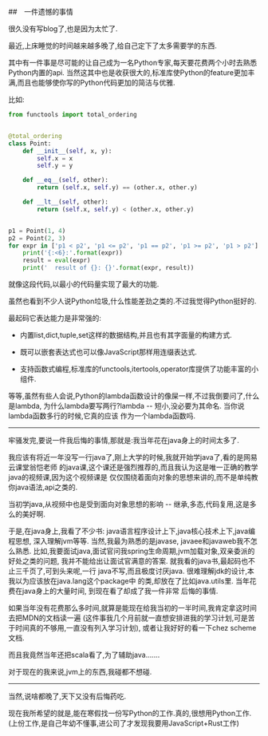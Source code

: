 ##　一件遗憾的事情

很久没有写blog了,也是因为太忙了.

最近,上床睡觉的时间越来越多晚了,给自己定下了太多需要学的东西.

其中有一件事是尽可能的让自己成为一名Python专家,每天要花费两个小时去熟悉Python内置的api.
当然这其中也是收获很大的,标准库使Python的feature更加丰满,而且也能够使你写的Python代码更加的简洁与优雅.

比如:

```python
from functools import total_ordering


@total_ordering
class Point:
    def __init__(self, x, y):
        self.x = x
        self.y = y

    def __eq__(self, other):
        return (self.x, self.y) == (other.x, other.y)

    def __lt__(self, other):
        return (self.x, self.y) < (other.x, other.y)


p1 = Point(1, 4)
p2 = Point(2, 3)
for expr in ['p1 < p2', 'p1 <= p2', 'p1 == p2', 'p1 >= p2', 'p1 > p2']:
    print('{:<6}:'.format(expr))
    result = eval(expr)
    print('  result of {}: {}'.format(expr, result))
```

就像这段代码,以最小的代码量实现了最大的功能.

虽然也看到不少人说Python垃圾,什么性能差劲之类的.不过我觉得Python挺好的.

最起码它表达能力是非常强的:

- 内置list,dict,tuple,set这样的数据结构,并且也有其字面量的构建方式.

- 既可以嵌套表达式也可以像JavaScript那样用连缀表达式.

- 支持函数式编程,标准库的functools,itertools,operator库提供了功能丰富的小组件.

等等,虽然有些人会说,Python的lambda函数设计的像屎一样,不过我倒要问了,什么是lambda,
为什么lambda要写两行?lambda -- 短小,没必要为其命名. 当你说lambda函数多行的时候,它真的应该
作为一个lambda函数吗.

-----------------------------------------------------------------------

牢骚发完,要说一件我后悔的事情,那就是:我当年花在java身上的时间太多了.

我应该有将近一年没写一行java了,刚上大学的时候,我就开始学java了,看的是网易云课堂翁恺老师
的java课,这个课还是强烈推荐的,而且我认为这是唯一正确的教学java的视频课,因为这个视频课是
仅仅围绕着面向对象的思想来讲的,而不是单纯教你java语法,api之类的.

当初学java,从视频中也是受到面向对象思想的影响 -- 继承,多态,代码复用,这是多么的美好啊.

于是,在java身上,我看了不少书: java语言程序设计上下,java核心技术上下,java编程思想,
深入理解jvm等等. 当然,我最为熟悉的是javase, javaee和javaweb我不怎么熟悉.
比如,我要面试java,面试官问我spring生命周期,jvm加载对象,双亲委派的好处之类的问题,
我并不能给出让面试官满意的答案. 就我看的java书,最起码也不止三千页了,可到头来呢,一行
java不写,而且极度讨厌java. 很难理解jdk的设计,本我以为应该放在java.lang这个package中
的类,却放在了比如java.utils里. 当年花费在java身上的大量时间, 到现在看了却成了我一件非常
后悔的事情.

如果当年没有花费那么多时间,就算是能现在给我当初的一半时间,我肯定拿这时间去把MDN的文档读一遍
(这件事我几个月前就一直想安排进我的学习计划,可是苦于时间真的不够用,一直没有列入学习计划),
或者让我好好的看一下chez scheme文档.

而且我竟然当年还把scala看了,为了辅助java.......

对于现在的我来说,jvm上的东西,我碰都不想碰.

-----------------------------------------------------------------------

当然,说啥都晚了,天下又没有后悔药吃.

现在我所希望的就是,能在寒假找一份写Python的工作.真的,很想用Python工作.
(上份工作,是自己年幼不懂事,进公司了才发现我要用JavaScript+Rust工作)
